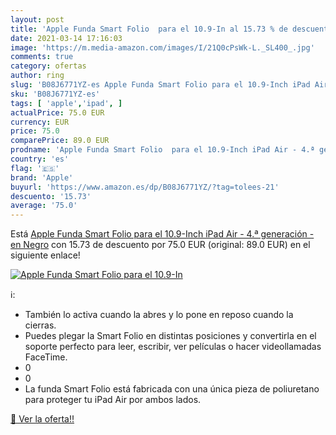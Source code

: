 ```yaml
---
layout: post
title: 'Apple Funda Smart Folio  para el 10.9-In al 15.73 % de descuento'
date: 2021-03-14 17:16:03
image: 'https://m.media-amazon.com/images/I/21Q0cPsWk-L._SL400_.jpg'
comments: true
category: ofertas
author: ring
slug: 'B08J6771YZ-es Apple Funda Smart Folio para el 10.9-Inch iPad Air - 4.ª...'
sku: 'B08J6771YZ-es'
tags: [ 'apple','ipad', ]
actualPrice: 75.0 EUR
currency: EUR
price: 75.0
comparePrice: 89.0 EUR
prodname: 'Apple Funda Smart Folio  para el 10.9-Inch iPad Air - 4.ª generación  - en Negro'
country: 'es'
flag: '🇪🇸'
brand: 'Apple'
buyurl: 'https://www.amazon.es/dp/B08J6771YZ/?tag=tolees-21'
descuento: '15.73'
average: '75.0'
---
```


Está [Apple Funda Smart Folio  para el 10.9-Inch iPad Air - 4.ª generación  - en Negro](https://www.amazon.es/dp/B08J6771YZ/?tag=tolees-21) con 15.73 de descuento por 75.0 EUR (original: 89.0 EUR) en el siguiente enlace!

[![Apple Funda Smart Folio  para el 10.9-In](https://m.media-amazon.com/images/I/21Q0cPsWk-L._SL400_.jpg)](https://www.amazon.es/dp/B08J6771YZ/?tag=tolees-21)

ℹ️:

- También lo activa cuando la abres y lo pone en reposo cuando la cierras.
- Puedes plegar la Smart Folio en distintas posiciones y convertirla en el soporte perfecto para leer, escribir, ver películas o hacer videollamadas FaceTime.
- 0
- 0
- La funda Smart Folio está fabricada con una única pieza de poliuretano para proteger tu iPad Air por ambos lados.

[🛒 Ver la oferta!!](https://www.amazon.es/dp/B08J6771YZ/?tag=tolees-21)
